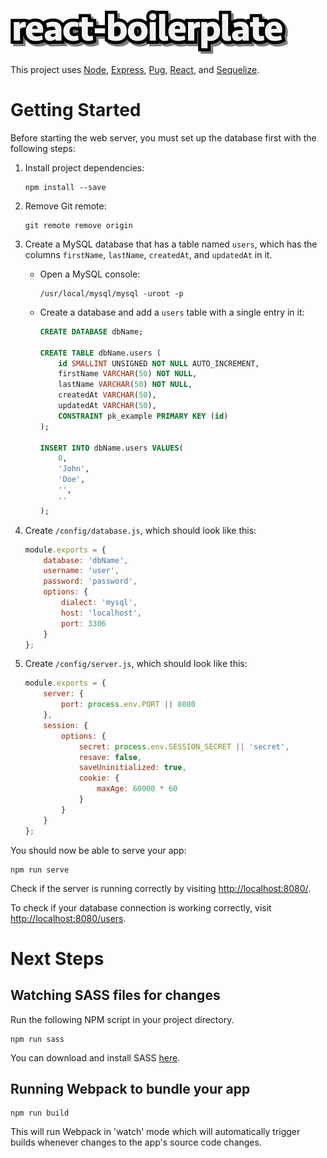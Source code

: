 ![react-boilerplate](README.png)

This project uses [Node](https://nodejs.org/en/), [Express](https://expressjs.com/), [Pug](https://pugjs.org/api/getting-started.html), [React](https://reactjs.org/), and [Sequelize](http://docs.sequelizejs.com/).

# Getting Started
 
Before starting the web server, you must set up the database first with the following steps:

1. Install project dependencies:

    ```
    npm install --save
    ```

2. Remove Git remote:

    ```
    git remote remove origin
    ```

3. Create a MySQL database that has a table named `users`, which has the columns `firstName`, `lastName`, `createdAt`, and `updatedAt` in it.

    * Open a MySQL console:

        ```
        /usr/local/mysql/mysql -uroot -p
        ```

    * Create a database and add a `users` table with a single entry in it:

        ```sql
        CREATE DATABASE dbName;

        CREATE TABLE dbName.users (
            id SMALLINT UNSIGNED NOT NULL AUTO_INCREMENT,
            firstName VARCHAR(50) NOT NULL,
            lastName VARCHAR(50) NOT NULL,
            createdAt VARCHAR(50),
            updatedAt VARCHAR(50),
            CONSTRAINT pk_example PRIMARY KEY (id)
        );

        INSERT INTO dbName.users VALUES(
            0,
            'John',
            'Doe',
            '',
            ''
        );
        ```

4. Create `/config/database.js`, which should look like this:

    ```javascript
    module.exports = {
        database: 'dbName',
        username: 'user',
        password: 'password',
        options: {
            dialect: 'mysql',
            host: 'localhost',
            port: 3306
        }
    };
    ```

5. Create `/config/server.js`, which should look like this:

    ```javascript
    module.exports = {
        server: {
            port: process.env.PORT || 8080
        },
        session: {
            options: {
                secret: process.env.SESSION_SECRET || 'secret',
                resave: false,
                saveUninitialized: true,
                cookie: {
                    maxAge: 60000 * 60
                }
            }
        }
    };
    ```

You should now be able to serve your app:

```
npm run serve
```

Check if the server is running correctly by visiting  [http://localhost:8080/]().

To check if your database connection is working correctly, visit [http://localhost:8080/users]().

# Next Steps

## Watching SASS files for changes

Run the following NPM script in your project directory.

```
npm run sass
```

You can download and install SASS [here](https://sass-lang.com/).

## Running Webpack to bundle your app

```
npm run build
```

This will run Webpack in 'watch' mode which will automatically trigger builds whenever changes to the app's source code changes.